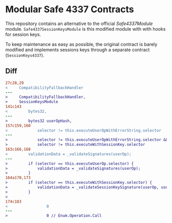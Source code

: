 # Modular Safe 4337 Contracts

This repository contains an alternative to the official *Safe4337Module* module.
`Safe4337SessionKeysModule` is this modified module with with hooks for session keys.

To keep maintenance as easy as possible, the original contract is barely modified
and implements sessions keys through a separate contract (`SessionKeys4337`).

## Diff

```diff
27c28,29
<     CompatibilityFallbackHandler
---
>     CompatibilityFallbackHandler,
>     SessionKeysModule
141c143
<         bytes32,
---
>         bytes32 userOpHash,
157c159,160
<             selector != this.executeUserOpWithErrorString.selector
---
>             selector != this.executeUserOpWithErrorString.selector &&
>             selector != this.executeWithSessionKey.selector
163c166,168
<         validationData = _validateSignatures(userOp);
---
>         if (selector == this.executeUserOp.selector) {
>             validationData = _validateSignatures(userOp);
>         }
164a170,173
>         if (selector == this.executeWithSessionKey.selector) {
>             validationData = _validateSessionKeySignature(userOp, userOpHash);
>         }
> 
174c183
<                 0
---
>                 0 // Enum.Operation.Call
```
